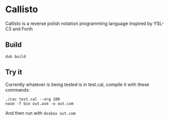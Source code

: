 # Callisto
Callisto is a reverse polish notation programming
language inspired by YSL-C3 and Forth

## Build
```
dub build
```

## Try it
Currently whatever is being tested is in
test.cal, compile it with these commands:
```
./cac test.cal --org 100
nasm -f bin out.asm -o out.com
```
And then run with `dosbox out.com`

